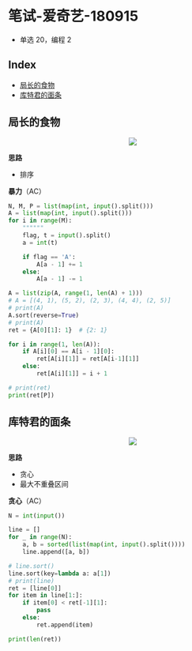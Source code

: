 笔试-爱奇艺-180915
===
- 单选 20，编程 2

Index
---
- [局长的食物](#局长的食物)
- [库特君的面条](#库特君的面条)

## 局长的食物
<div align="center"><img src="../_assets/TIM截图20180915103817.png" height="" /></div>

**思路**
- 排序

**暴力**（AC）
```python
N, M, P = list(map(int, input().split()))
A = list(map(int, input().split()))
for i in range(M):
    """"""
    flag, t = input().split()
    a = int(t)

    if flag == 'A':
        A[a - 1] += 1
    else:
        A[a - 1] -= 1

A = list(zip(A, range(1, len(A) + 1)))
# A = [(4, 1), (5, 2), (2, 3), (4, 4), (2, 5)]
# print(A)
A.sort(reverse=True)
# print(A)
ret = {A[0][1]: 1}  # {2: 1}

for i in range(1, len(A)):
    if A[i][0] == A[i - 1][0]:
        ret[A[i][1]] = ret[A[i-1][1]]
    else:
        ret[A[i][1]] = i + 1

# print(ret)
print(ret[P])
```

## 库特君的面条
<div align="center"><img src="../_assets/TIM截图20180915103846.png" height="" /></div>

**思路**
- 贪心
- 最大不重叠区间

**贪心**（AC）
```python
N = int(input())

line = []
for _ in range(N):
    a, b = sorted(list(map(int, input().split())))
    line.append([a, b])

# line.sort()
line.sort(key=lambda a: a[1])
# print(line)
ret = [line[0]]
for item in line[1:]:
    if item[0] < ret[-1][1]:
        pass
    else:
        ret.append(item)

print(len(ret))
```